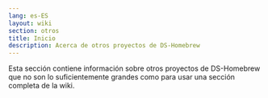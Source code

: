 ```yaml
---
lang: es-ES
layout: wiki
section: otros
title: Inicio
description: Acerca de otros proyectos de DS-Homebrew
---
```


Esta sección contiene información sobre otros proyectos de DS-Homebrew que no son lo suficientemente grandes como para usar una sección completa de la wiki.
